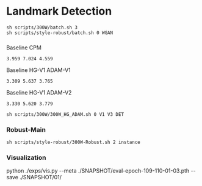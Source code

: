 # Landmark Detection

```
sh scripts/300W/batch.sh 3
sh scripts/style-robust/batch.sh 0 WGAN
```

###
Baseline CPM
```
3.959 7.024 4.559
```

Baseline HG-V1 ADAM-V1
```
3.309 5.637 3.765
```

Baseline HG-V1 ADAM-V2
```
3.330 5.620 3.779
```

```
sh scripts/300W/300W_HG_ADAM.sh 0 V1 V3 DET
```

### Robust-Main
```
sh scripts/style-robust/300W-Robust.sh 2 instance
```

### Visualization
python ./exps/vis.py --meta ./SNAPSHOT/eval-epoch-109-110-01-03.pth --save ./SNAPSHOT/01/
